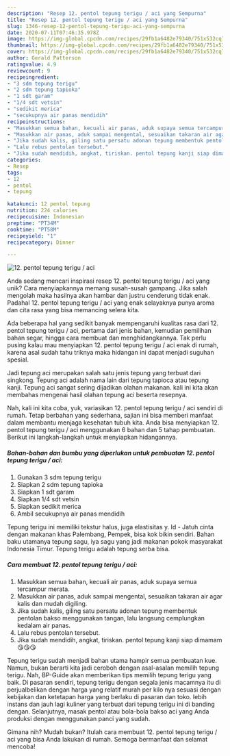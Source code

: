 ```yaml
---
description: "Resep 12. pentol tepung terigu / aci yang Sempurna"
title: "Resep 12. pentol tepung terigu / aci yang Sempurna"
slug: 1346-resep-12-pentol-tepung-terigu-aci-yang-sempurna
date: 2020-07-11T07:46:35.978Z
image: https://img-global.cpcdn.com/recipes/29fb1a6482e79340/751x532cq70/12-pentol-tepung-terigu-aci-foto-resep-utama.jpg
thumbnail: https://img-global.cpcdn.com/recipes/29fb1a6482e79340/751x532cq70/12-pentol-tepung-terigu-aci-foto-resep-utama.jpg
cover: https://img-global.cpcdn.com/recipes/29fb1a6482e79340/751x532cq70/12-pentol-tepung-terigu-aci-foto-resep-utama.jpg
author: Gerald Patterson
ratingvalue: 4.9
reviewcount: 9
recipeingredient:
- "3 sdm tepung terigu"
- "2 sdm tepung tapioka"
- "1 sdt garam"
- "1/4 sdt vetsin"
- "sedikit merica"
- "secukupnya air panas mendidih"
recipeinstructions:
- "Masukkan semua bahan, kecuali air panas, aduk supaya semua tercampur merata."
- "Masukkan air panas, aduk sampai mengental, sesuaikan takaran air agar kalis dan mudah digiling."
- "Jika sudah kalis, giling satu persatu adonan tepung membentuk pentolan bakso menggunakan tangan, lalu langsung cemplungkan kedalam air panas."
- "Lalu rebus pentolan tersebut."
- "Jika sudah mendidih, angkat, tiriskan. pentol tepung kanji siap dimamam 😘😘😘"
categories:
- Resep
tags:
- 12
- pentol
- tepung

katakunci: 12 pentol tepung 
nutrition: 224 calories
recipecuisine: Indonesian
preptime: "PT34M"
cooktime: "PT58M"
recipeyield: "1"
recipecategory: Dinner

---
```



![12. pentol tepung terigu / aci](https://img-global.cpcdn.com/recipes/29fb1a6482e79340/751x532cq70/12-pentol-tepung-terigu-aci-foto-resep-utama.jpg)

Anda sedang mencari inspirasi resep 12. pentol tepung terigu / aci yang unik? Cara menyiapkannya memang susah-susah gampang. Jika salah mengolah maka hasilnya akan hambar dan justru cenderung tidak enak. Padahal 12. pentol tepung terigu / aci yang enak selayaknya punya aroma dan cita rasa yang bisa memancing selera kita.

Ada beberapa hal yang sedikit banyak mempengaruhi kualitas rasa dari 12. pentol tepung terigu / aci, pertama dari jenis bahan, kemudian pemilihan bahan segar, hingga cara membuat dan menghidangkannya. Tak perlu pusing kalau mau menyiapkan 12. pentol tepung terigu / aci enak di rumah, karena asal sudah tahu triknya maka hidangan ini dapat menjadi suguhan spesial.

Jadi tepung aci merupakan salah satu jenis tepung yang terbuat dari singkong. Tepung aci adalah nama lain dari tepung tapioca atau tepung kanji. Tepung aci sangat sering dijadikan olahan makanan. kali ini kita akan membahas mengenai hasil olahan tepung aci beserta resepnya.


Nah, kali ini kita coba, yuk, variasikan 12. pentol tepung terigu / aci sendiri di rumah. Tetap berbahan yang sederhana, sajian ini bisa memberi manfaat dalam membantu menjaga kesehatan tubuh kita. Anda bisa menyiapkan 12. pentol tepung terigu / aci menggunakan 6 bahan dan 5 tahap pembuatan. Berikut ini langkah-langkah untuk menyiapkan hidangannya.

<!--inarticleads1-->

##### Bahan-bahan dan bumbu yang diperlukan untuk pembuatan 12. pentol tepung terigu / aci:

1. Gunakan 3 sdm tepung terigu
1. Siapkan 2 sdm tepung tapioka
1. Siapkan 1 sdt garam
1. Siapkan 1/4 sdt vetsin
1. Siapkan sedikit merica
1. Ambil secukupnya air panas mendidih


Tepung terigu ini memiliki tekstur halus, juga elastisitas y. Id - Jatuh cinta dengan makanan khas Palembang, Pempek, bisa kok bikin sendiri. Bahan baku utamanya tepung sagu, iya sagu yang jadi makanan pokok masyarakat Indonesia Timur. Tepung terigu adalah tepung serba bisa. 

<!--inarticleads2-->

##### Cara membuat 12. pentol tepung terigu / aci:

1. Masukkan semua bahan, kecuali air panas, aduk supaya semua tercampur merata.
1. Masukkan air panas, aduk sampai mengental, sesuaikan takaran air agar kalis dan mudah digiling.
1. Jika sudah kalis, giling satu persatu adonan tepung membentuk pentolan bakso menggunakan tangan, lalu langsung cemplungkan kedalam air panas.
1. Lalu rebus pentolan tersebut.
1. Jika sudah mendidih, angkat, tiriskan. pentol tepung kanji siap dimamam 😘😘😘


Tepung terigu sudah menjadi bahan utama hampir semua pembuatan kue. Namun, bukan berarti kita jadi ceroboh dengan asal-asalan memilih tepung terigu. Nah, BP-Guide akan memberikan tips memilih tepung terigu yang baik. Di pasaran sendiri, tepung terigu dengan segala jenis macamnya itu di perjualbelikan dengan harga yang relatif murah per kilo nya sesuasi dengan kebijakan dan ketetapan harga yang berlaku di pasaran dan toko. lebih instans dan jauh lagi kuliner yang terbuat dari tepung terigu ini di banding dengan. Selanjutnya, masak pentol atau bola-bola bakso aci yang Anda produksi dengan menggunakan panci yang sudah. 

Gimana nih? Mudah bukan? Itulah cara membuat 12. pentol tepung terigu / aci yang bisa Anda lakukan di rumah. Semoga bermanfaat dan selamat mencoba!
